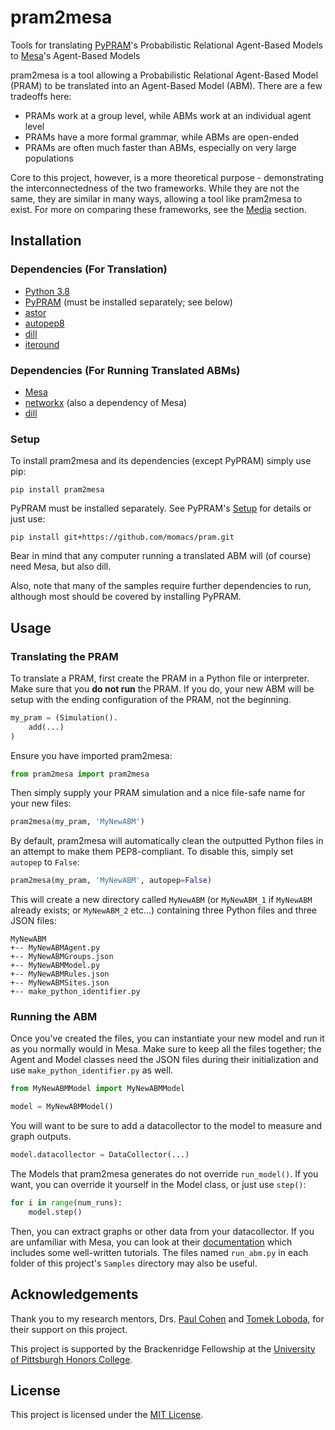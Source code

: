 # pram2mesa
Tools for translating [PyPRAM](https://momacs.github.io/pram/index.html)'s Probabilistic Relational Agent-Based Models to [Mesa](https://github.com/projectmesa/mesa)'s Agent-Based Models

pram2mesa is a tool allowing a Probabilistic Relational Agent-Based Model (PRAM) to be translated into an Agent-Based Model (ABM). There are a few tradeoffs here:
* PRAMs work at a group level, while ABMs work at an individual agent level
* PRAMs have a more formal grammar, while ABMs are open-ended
* PRAMs are often much faster than ABMs, especially on very large populations

Core to this project, however, is a more theoretical purpose - demonstrating the interconnectedness of the two frameworks. While they are not the same, they are similar in many ways, allowing a tool like pram2mesa to exist. For more on comparing these frameworks, see the [Media](https://github.com/evankozierok/pram2mesa/tree/master/Media) section.

## Installation
### Dependencies (For Translation)
* [Python 3.8](https://www.python.org/)
* [PyPRAM](https://momacs.github.io/pram/index.html) (must be installed separately; see below)
* [astor](https://astor.readthedocs.io/en/latest/)
* [autopep8](https://pypi.org/project/autopep8/)
* [dill](https://pypi.org/project/dill/)
* [iteround](https://pypi.org/project/iteround/)
### Dependencies (For Running Translated ABMs)
* [Mesa](https://mesa.readthedocs.io/en/master/)
* [networkx](https://networkx.github.io/) (also a dependency of Mesa)
* [dill](https://pypi.org/project/dill/)
### Setup
To install pram2mesa and its dependencies (except PyPRAM) simply use pip:
```
pip install pram2mesa
```
PyPRAM must be installed separately. See PyPRAM's [Setup](https://github.com/momacs/pram#setup) for details or just use:
```
pip install git+https://github.com/momacs/pram.git
```
Bear in mind that any computer running a translated ABM will (of course) need Mesa, but also dill. 

Also, note that many of the samples require further dependencies to run, although most should be covered by installing PyPRAM.
## Usage
### Translating the PRAM
To translate a PRAM, first create the PRAM in a Python file or interpreter. Make sure that you **do not run** the PRAM. If you do, your new ABM will be setup with the ending configuration of the PRAM, not the beginning.
```python
my_pram = (Simulation().
    add(...)
)
```
Ensure you have imported pram2mesa:
```python
from pram2mesa import pram2mesa
```
Then simply supply your PRAM simulation and a nice file-safe name for your new files:
```python
pram2mesa(my_pram, 'MyNewABM')
```
By default, pram2mesa will automatically clean the outputted Python files in an attempt to make them PEP8-compliant. To disable this, simply set `autopep` to `False`:
```python
pram2mesa(my_pram, 'MyNewABM', autopep=False)
```
This will create a new directory called `MyNewABM` (or `MyNewABM_1` if `MyNewABM` already exists; or `MyNewABM_2` etc...) containing three Python files and three JSON files:
```
MyNewABM
+-- MyNewABMAgent.py
+-- MyNewABMGroups.json
+-- MyNewABMModel.py
+-- MyNewABMRules.json
+-- MyNewABMSites.json
+-- make_python_identifier.py
```
### Running the ABM
Once you've created the files, you can instantiate your new model and run it as you normally would in Mesa. Make sure to keep all the files together; the Agent and Model classes need the JSON files during their initialization and use `make_python_identifier.py` as well.
```python
from MyNewABMModel import MyNewABMModel

model = MyNewABMModel()
```
You will want to be sure to add a datacollector to the model to measure and graph outputs.
```python
model.datacollector = DataCollector(...)
```
The Models that pram2mesa generates do not override `run_model()`. If you want, you can override it yourself in the Model class, or just use `step()`:
```python
for i in range(num_runs):
    model.step()
```
Then, you can extract graphs or other data from your datacollector. If you are unfamiliar with Mesa, you can look at their [documentation](https://mesa.readthedocs.io/en/master/) which includes some well-written tutorials. The files named `run_abm.py` in each folder of this project's `Samples` directory may also be useful.

## Acknowledgements
Thank you to my research mentors, Drs. [Paul Cohen](http://paulrcohen.github.io/) and [Tomek Loboda](https://tomekloboda.net/#p=0), for their support on this project.

This project is supported by the Brackenridge Fellowship at the [University of Pittsburgh Honors College](https://www.honorscollege.pitt.edu/).

## License
This project is licensed under the [MIT License](https://github.com/evankozierok/pram2mesa/blob/master/LICENSE).

